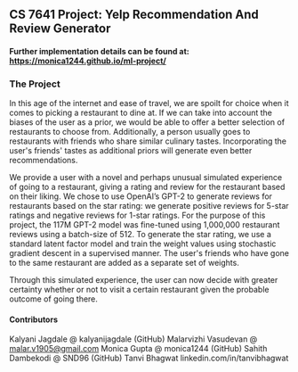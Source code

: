 ## CS 7641 Project: Yelp Recommendation And Review Generator
#### Further implementation details can be found at: https://monica1244.github.io/ml-project/

### The Project
In this age of the internet and ease of travel, we are spoilt for choice when it comes to picking a restaurant to dine at. If we can take into account the biases of the user as a prior, we would be able to offer a better selection of restaurants to choose from. Additionally, a person usually goes to restaurants with friends who share similar culinary tastes. Incorporating the user's friends' tastes as additional priors will generate even better recommendations.

We provide a user with a novel and perhaps unusual simulated experience of going to a restaurant, giving a rating and review for the restaurant based on their liking. We chose to use OpenAI’s GPT-2 to generate reviews for restaurants based on the star rating: we generate positive reviews for 5-star ratings and negative reviews for 1-star ratings. For the purpose of this project, the 117M GPT-2 model was fine-tuned using 1,000,000 restaurant reviews using a batch-size of 512. To generate the star rating, we use a standard latent factor model and train the weight values using stochastic gradient descent in a supervised manner. The user's friends who have gone to the same restaurant are added as a separate set of weights.

Through this simulated experience, the user can now decide with greater certainty whether or not to visit a certain restaurant given the probable outcome of going there.

#### Contributors
Kalyani Jagdale @ kalyanijagdale (GitHub)
Malarvizhi Vasudevan @ malar.v1905@gmail.com
Monica Gupta @ monica1244 (GitHub)
Sahith Dambekodi @ SND96 (GitHub)
Tanvi Bhagwat linkedin.com/in/tanvibhagwat
